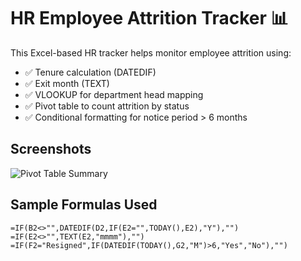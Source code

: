  # HR Employee Attrition Tracker 📊

This Excel-based HR tracker helps monitor employee attrition using:

- ✅ Tenure calculation (DATEDIF)
- ✅ Exit month (TEXT)
- ✅ VLOOKUP for department head mapping
- ✅ Pivot table to count attrition by status
- ✅ Conditional formatting for notice period > 6 months

## Screenshots

![Pivot Table Summary](pivot_summary.png)

## Sample Formulas Used

```excel
=IF(B2<>"",DATEDIF(D2,IF(E2="",TODAY(),E2),"Y"),"")
=IF(E2<>"",TEXT(E2,"mmmm"),"")
=IF(F2="Resigned",IF(DATEDIF(TODAY(),G2,"M")>6,"Yes","No"),"")

